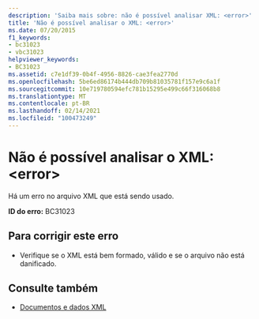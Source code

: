 ```yaml
---
description: 'Saiba mais sobre: não é possível analisar XML: <error>'
title: 'Não é possível analisar o XML: <error>'
ms.date: 07/20/2015
f1_keywords:
- bc31023
- vbc31023
helpviewer_keywords:
- BC31023
ms.assetid: c7e1df39-0b4f-4956-8826-cae3fea2770d
ms.openlocfilehash: 5be6ed86174b444db709b81035781f157e9c6a1f
ms.sourcegitcommit: 10e719780594efc781b15295e499c66f316068b8
ms.translationtype: MT
ms.contentlocale: pt-BR
ms.lasthandoff: 02/14/2021
ms.locfileid: "100473249"
---
```

# <a name="unable-to-parse-xml-error"></a>Não é possível analisar o XML: \<error>

Há um erro no arquivo XML que está sendo usado.  
  
 **ID do erro:** BC31023  
  
## <a name="to-correct-this-error"></a>Para corrigir este erro  
  
- Verifique se o XML está bem formado, válido e se o arquivo não está danificado.  
  
## <a name="see-also"></a>Consulte também

- [Documentos e dados XML](../../standard/data/xml/index.md)
